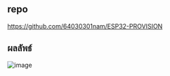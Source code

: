 ## repo
https://github.com/64030301nam/ESP32-PROVISION
## ผลลัพธ์
![image](https://github.com/64030301nam/ESP32-Provision-Manager/assets/115066329/548b64cf-4af0-4d25-8e21-036eb44de9ec)

